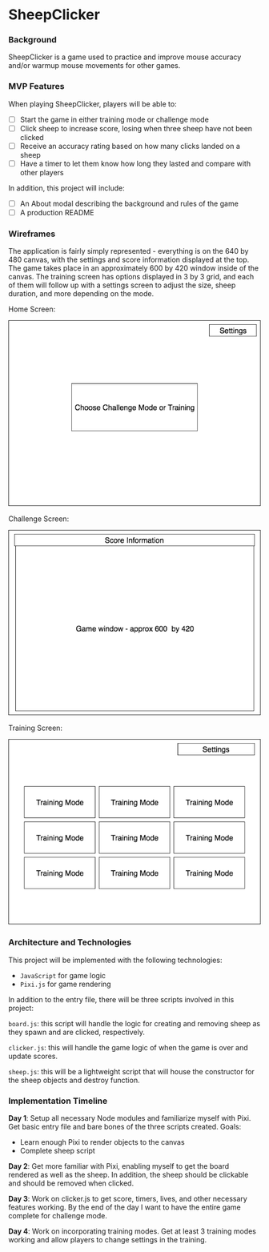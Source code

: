 # SheepClicker

### Background

SheepClicker is a game used to practice and improve mouse accuracy and/or warmup mouse movements for other games.

### MVP Features

When playing SheepClicker, players will be able to:

- [ ] Start the game in either training mode or challenge mode
- [ ] Click sheep to increase score, losing when three sheep have not been clicked
- [ ] Receive an accuracy rating based on how many clicks landed on a sheep
- [ ] Have a timer to let them know how long they lasted and compare with other players

In addition, this project will include:

- [ ] An About modal describing the background and rules of the game
- [ ] A production README

### Wireframes

The application is fairly simply represented - everything is on the 640 by 480 canvas, with the settings and score information displayed at the top. The game takes place in an approximately 600 by 420 window inside of the canvas. The training screen has options displayed in 3 by 3 grid, and each of them will follow up with a settings screen to adjust the size, sheep duration, and more depending on the mode.

Home Screen:

![wireframes](Wireframes/SheepClicker.png)

Challenge Screen:

![wireframes challenge mode](Wireframes/sheepclicker-challenge.png)

Training Screen:

![wireframes training select](Wireframes/sheepclicker-training-modes.png)

### Architecture and Technologies

This project will be implemented with the following technologies:

- `JavaScript` for game logic
- `Pixi.js` for game rendering

In addition to the entry file, there will be three scripts involved in this project:

`board.js`: this script will handle the logic for creating and removing sheep as they spawn and are clicked, respectively.

`clicker.js`: this will handle the game logic of when the game is over and update scores.

`sheep.js`: this will be a lightweight script that will house the constructor for the sheep objects and destroy function.

### Implementation Timeline

**Day 1**: Setup all necessary Node modules and familiarize myself with Pixi. Get basic entry file and bare bones of the three scripts created. Goals:
- Learn enough Pixi to render objects to the canvas
- Complete sheep script

**Day 2**: Get more familiar with Pixi, enabling myself to get the board rendered as well as the sheep. In addition, the sheep should be clickable and should be removed when clicked.

**Day 3**: Work on clicker.js to get score, timers, lives, and other necessary features working. By the end of the day I want to have the entire game complete for challenge mode.

**Day 4**: Work on incorporating training modes. Get at least 3 training modes working and allow players to change settings in the training.

